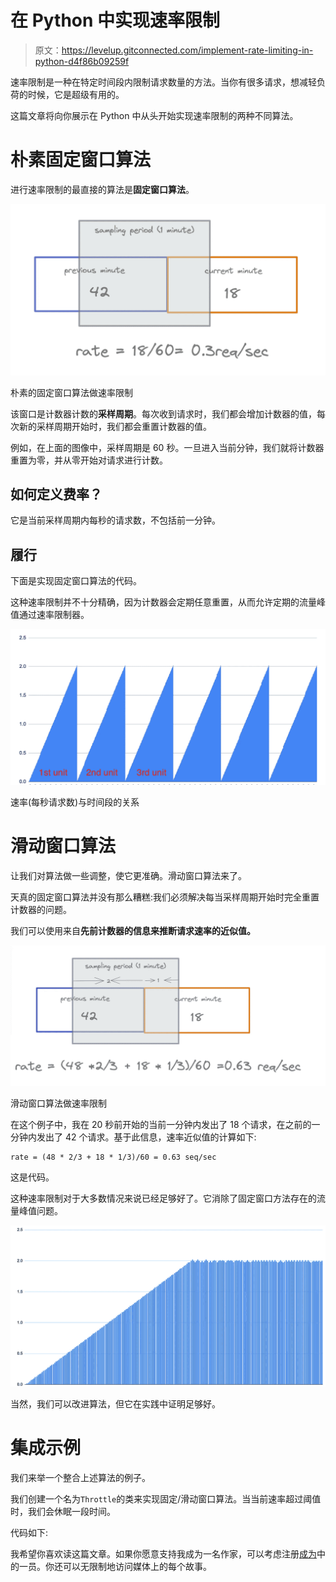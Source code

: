 # 在 Python 中实现速率限制

> 原文：<https://levelup.gitconnected.com/implement-rate-limiting-in-python-d4f86b09259f>

速率限制是一种在特定时间段内限制请求数量的方法。当你有很多请求，想减轻负荷的时候，它是超级有用的。

这篇文章将向你展示在 Python 中从头开始实现速率限制的两种不同算法。

# 朴素固定窗口算法

进行速率限制的最直接的算法是**固定窗口算法**。

![](img/be38fd5cc92a8b3578a064f878f47d55.png)

朴素的固定窗口算法做速率限制

该窗口是计数器计数的**采样周期**。每次收到请求时，我们都会增加计数器的值，每次新的采样周期开始时，我们都会重置计数器的值。

例如，在上面的图像中，采样周期是 60 秒。一旦进入当前分钟，我们就将计数器重置为零，并从零开始对请求进行计数。

## 如何定义费率？

它是当前采样周期内每秒的请求数，不包括前一分钟。

## 履行

下面是实现固定窗口算法的代码。

这种速率限制并不十分精确，因为计数器会定期任意重置，从而允许定期的流量峰值通过速率限制器。

![](img/674d4e661927cd219376f7ffc6aa1352.png)

速率(每秒请求数)与时间段的关系

# 滑动窗口算法

让我们对算法做一些调整，使它更准确。滑动窗口算法来了。

天真的固定窗口算法并没有那么糟糕:我们必须解决每当采样周期开始时完全重置计数器的问题。

我们可以使用来自**先前计数器的信息来推断请求速率的近似值。**

![](img/f934565b07731bea828618fd95cb3f13.png)

滑动窗口算法做速率限制

在这个例子中，我在 20 秒前开始的当前一分钟内发出了 18 个请求，在之前的一分钟内发出了 42 个请求。基于此信息，速率近似值的计算如下:

```
rate = (48 * 2/3 + 18 * 1/3)/60 = 0.63 seq/sec
```

这是代码。

这种速率限制对于大多数情况来说已经足够好了。它消除了固定窗口方法存在的流量峰值问题。

![](img/ccc57184b2cbad3f1b9b8fd1cd3edd3a.png)

当然，我们可以改进算法，但它在实践中证明足够好。

# 集成示例

我们来举一个整合上述算法的例子。

我们创建一个名为`Throttle`的类来实现固定/滑动窗口算法。当当前速率超过阈值时，我们会休眠一段时间。

代码如下:

我希望你喜欢读这篇文章。如果你愿意支持我成为一名作家，可以考虑注册[成为](https://jerryan.medium.com/membership)中的一员。你还可以无限制地访问媒体上的每个故事。